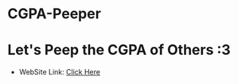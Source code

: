 # CGPA-Peeper

# Let's Peep the CGPA of Others :3

- WebSite Link: [Click Here](https://niloyahsan1.github.io/CGPA-Peeper/)
